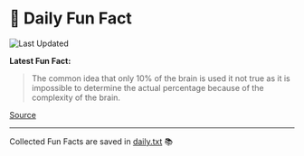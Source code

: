 # 🌟 Daily Fun Fact

![Last Updated](https://img.shields.io/badge/Last_Updated-2025_08_09-blue?style=flat-square)

**Latest Fun Fact:**

> The common idea that only 10% of the brain is used it not true as it is impossible to determine the actual percentage because of the complexity of the brain.

[Source](http://www.djtech.net/humor/useless_facts.htm)

---

Collected Fun Facts are saved in [daily.txt](daily.txt) 📚
